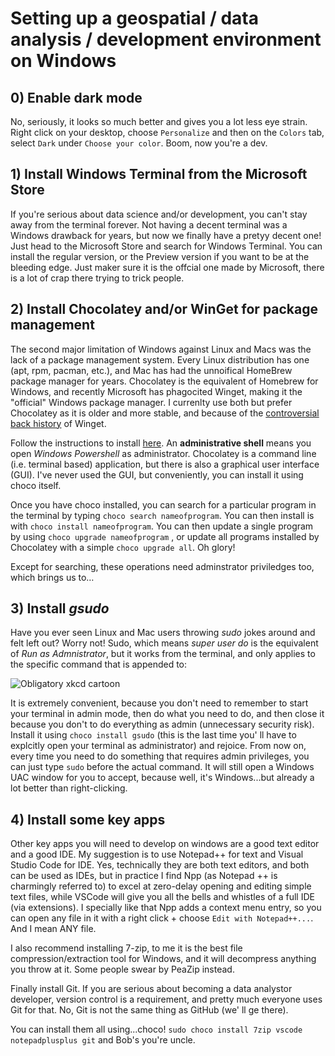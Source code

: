 # Setting up a geospatial / data analysis / development environment on Windows
 
## 0) Enable dark mode

No, seriously, it looks so much better and gives you a lot less eye strain. Right click on your desktop, choose `Personalize` and then on the `Colors` tab, select `Dark` under `Choose your color`. Boom, now you're a dev.
 
## 1) Install Windows Terminal from the Microsoft Store
 
 If you're serious about data science and/or development, you can't stay away from the terminal forever. Not having a decent terminal was a Windows drawback for years, but now we finally have a pretyy decent one! Just head to the Microsoft Store and search for Windows Terminal. You can install the regular version, or the Preview version if you want to be at the bleeding edge. Just maker sure it is the offcial one made by Microsoft, there is a lot of crap there trying to trick people. 
 
## 2) Install Chocolatey and/or WinGet for package management
 
 The second major limitation of Windows against Linux and Macs was the lack of a package management system. Every Linux distribution has one (apt, rpm, pacman, etc.), and Mac has had the unnoifical HomeBrew package manager for years. Chocolatey is the equivalent of Homebrew for Windows, and recently Microsoft has phagocited Winget, making it the "official" Windows package manager. I currenlty use both but prefer Chocolatey as it is older and more stable, and because of the [controversial back history](https://medium.com/@keivan/the-day-appget-died-e9a5c96c8b22) of Winget.
 
Follow the instructions to install [here](https://chocolatey.org/install). An **administrative shell** means you open *Windows Powershell* as administrator. Chocolatey is a command line (i.e. terminal based) application, but there is also a graphical user interface (GUI). I've never used the GUI, but conveniently, you can install it using choco itself. 

Once you have choco installed, you can search for a particular program in the terminal by typing `choco search nameofprogram`. You can then install is with `choco install nameofprogram`. You can then update a single program by using `choco upgrade nameofprogram` , or update all programs installed by Chocolatey with a simple `choco upgrade all`. Oh glory!

Except for searching, these operations need adminstrator priviledges too, which brings us to…

## 3) Install *gsudo*

Have you ever seen Linux and Mac users throwing *sudo* jokes around and felt left out? Worry not! Sudo, which means *super user do* is the equivalent of *Run as Admnistrator*, but it works from the terminal, and only applies to the specific command that is appended to:

![Obligatory xkcd cartoon](https://imgs.xkcd.com/comics/sandwich.png)

It is extremely convenient, because you don't need to remember to start your terminal in admin mode, then do what you need to do, and then close it because you don't to do everything as admin (unnecessary security risk). Install it using `choco install gsudo` (this is the last time you' ll have to explcitly open your terminal as administrator) and rejoice. From now on, every time you need to do something that requires admin privileges, you can just type `sudo` before the actual command. It will still open a Windows UAC window for you to accept, because well, it's Windows...but already a lot better than right-clicking. 

##  4) Install some key apps

Other key apps you will need to develop on windows are a good text editor and a good IDE. My suggestion is to use Notepad++ for text and Visual Studio Code for IDE. Yes, technically they are both text editors, and both can be used as IDEs, but in practice I find Npp (as Notepad ++ is charmingly referred to) to excel at zero-delay opening and editing simple text files, while VSCode will give you all the bells and whistles of a full IDE (via extensions). I specially like that Npp adds a context menu entry, so you can open any file in it with a right click + choose `Edit with Notepad++...`. And I mean ANY file. 

I also recommend installing 7-zip, to me it is the best file compression/extraction tool for Windows, and it will decompress anything you throw at it. Some people swear by PeaZip instead. 

Finally install Git. If you are serious about becoming a data analystor developer, version control is a requirement, and pretty much everyone uses Git for that. No, Git is not the same thing as GitHub (we' ll ge there). 

You can install them all using...choco! ` sudo choco install 7zip vscode notepadplusplus git ` and Bob's you're uncle.



